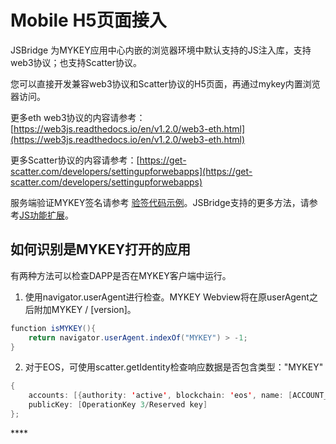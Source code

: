 # Mobile H5页面接入

JSBridge 为MYKEY应用中心内嵌的浏览器环境中默认支持的JS注入库，支持web3协议；也支持Scatter协议。

您可以直接开发兼容web3协议和Scatter协议的H5页面，再通过mykey内置浏览器访问。

更多eth web3协议的内容请参考：[https://web3js.readthedocs.io/en/v1.2.0/web3-eth.html](https://web3js.readthedocs.io/en/v1.2.0/web3-eth.html)

更多Scatter协议的内容请参考：[https://get-scatter.com/developers/settingupforwebapps](https://get-scatter.com/developers/settingupforwebapps)

服务端验证MYKEY签名请参考 [验签代码示例](../third-party-login/verify-example.md)。JSBridge支持的更多方法，请参考[JS功能扩展](../dive-into-mykey/js-extensions.md)。

## 如何识别是MYKEY打开的应用

有两种方法可以检查DAPP是否在MYKEY客户端中运行。

1. 使用navigator.userAgent进行检查。MYKEY Webview将在原userAgent之后附加MYKEY / \[version\]。

```java
function isMYKEY(){
    return navigator.userAgent.indexOf("MYKEY") > -1;
}
```

2. 对于EOS，可使用scatter.getIdentity检查响应数据是否包含类型："MYKEY"

```java
{
    accounts: [{authority: 'active', blockchain: 'eos', name: [ACCOUNT_NAME], type: 'MYKEY'}],
    publicKey: [OperationKey 3/Reserved key]
};
```



\*\*\*\*



